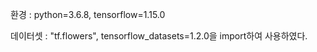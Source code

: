 환경 : python=3.6.8, tensorflow=1.15.0

데이터셋 : "tf.flowers", tensorflow_datasets=1.2.0을 import하여 사용하였다.
